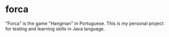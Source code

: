 # forca
"Forca" is the game "Hangman" in Portuguese. 
This is my personal project for testing and learning skills in Java language.
